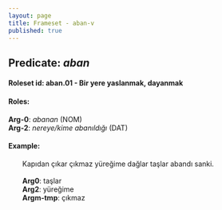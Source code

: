 ```yaml
---
layout: page
title: Frameset - aban-v
published: true
---
```

<h2>Predicate: <i>aban</i></h2>
<h4>Roleset id: aban.01 - Bir yere yaslanmak, dayanmak<br>
<h4>Roles:</h4>
<b>Arg-0</b>: <i>abanan</i>  (NOM) <br>
<b>Arg-2</b>: <i>nereye/kime abanıldığı</i>  (DAT) <br>
<h4>Example:</h4>
&emsp;&emsp;Kapıdan çıkar çıkmaz yüreğime dağlar taşlar abandı sanki.<br><br>
&emsp;&emsp;<b>Arg0</b>:  taşlar<br>
&emsp;&emsp;<b>Arg2</b>:  yüreğime<br>
&emsp;&emsp;<b>Argm-tmp</b>:  çıkmaz<br>
